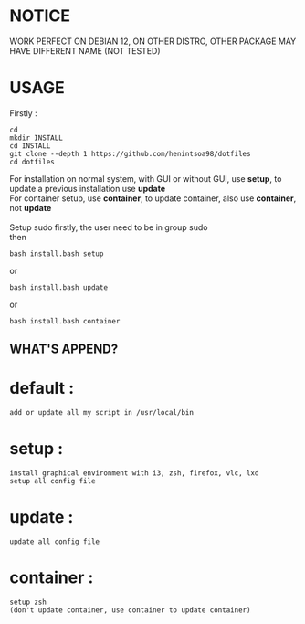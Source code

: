 # NOTICE
WORK PERFECT ON DEBIAN 12,
ON OTHER DISTRO, OTHER PACKAGE MAY HAVE DIFFERENT NAME (NOT TESTED)

# USAGE
Firstly :
```
cd
mkdir INSTALL
cd INSTALL
git clone --depth 1 https://github.com/henintsoa98/dotfiles
cd dotfiles
```
For installation on normal system, with GUI or without GUI, use **setup**, to update a previous installation use **update**\
For container setup, use **container**, to update container, also use **container**, not **update**\
\
Setup sudo firstly, the user need to be in group sudo\
then
```
bash install.bash setup
```
or
```
bash install.bash update
```
or
```
bash install.bash container
```


## WHAT'S APPEND?
# default :
    add or update all my script in /usr/local/bin

# setup :
    install graphical environment with i3, zsh, firefox, vlc, lxd
    setup all config file

# update :
    update all config file    

# container :
    setup zsh
    (don't update container, use container to update container)
